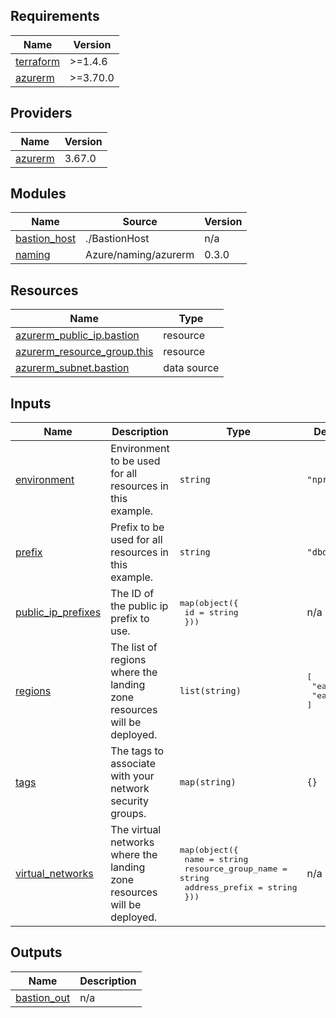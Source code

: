 ## Requirements

| Name | Version |
|------|---------|
| <a name="requirement_terraform"></a> [terraform](#requirement\_terraform) | >=1.4.6 |
| <a name="requirement_azurerm"></a> [azurerm](#requirement\_azurerm) | >=3.70.0 |

## Providers

| Name | Version |
|------|---------|
| <a name="provider_azurerm"></a> [azurerm](#provider\_azurerm) | 3.67.0 |

## Modules

| Name | Source | Version |
|------|--------|---------|
| <a name="module_bastion_host"></a> [bastion\_host](#module\_bastion\_host) | ./BastionHost | n/a |
| <a name="module_naming"></a> [naming](#module\_naming) | Azure/naming/azurerm | 0.3.0 |

## Resources

| Name | Type |
|------|------|
| [azurerm_public_ip.bastion](https://registry.terraform.io/providers/hashicorp/azurerm/latest/docs/resources/public_ip) | resource |
| [azurerm_resource_group.this](https://registry.terraform.io/providers/hashicorp/azurerm/latest/docs/resources/resource_group) | resource |
| [azurerm_subnet.bastion](https://registry.terraform.io/providers/hashicorp/azurerm/latest/docs/data-sources/subnet) | data source |

## Inputs

| Name | Description | Type | Default | Required |
|------|-------------|------|---------|:--------:|
| <a name="input_environment"></a> [environment](#input\_environment) | Environment to be used for all resources in this example. | `string` | `"nprd"` | no |
| <a name="input_prefix"></a> [prefix](#input\_prefix) | Prefix to be used for all resources in this example. | `string` | `"dbdemo"` | no |
| <a name="input_public_ip_prefixes"></a> [public\_ip\_prefixes](#input\_public\_ip\_prefixes) | The ID of the public ip prefix to use. | <pre>map(object({<br>    id = string<br>  }))</pre> | n/a | yes |
| <a name="input_regions"></a> [regions](#input\_regions) | The list of regions where the landing zone resources will be deployed. | `list(string)` | <pre>[<br>  "eastus",<br>  "eastus2"<br>]</pre> | no |
| <a name="input_tags"></a> [tags](#input\_tags) | The tags to associate with your network security groups. | `map(string)` | `{}` | no |
| <a name="input_virtual_networks"></a> [virtual\_networks](#input\_virtual\_networks) | The virtual networks where the landing zone resources will be deployed. | <pre>map(object({<br>    name                = string<br>    resource_group_name = string<br>    address_prefix      = string<br>  }))</pre> | n/a | yes |

## Outputs

| Name | Description |
|------|-------------|
| <a name="output_bastion_out"></a> [bastion\_out](#output\_bastion\_out) | n/a |
